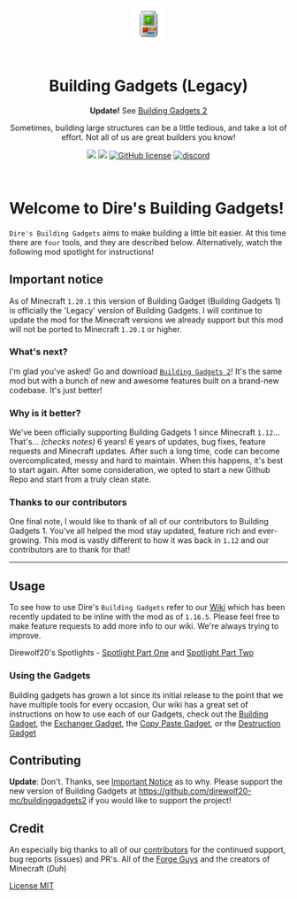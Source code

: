 <p align="center" style="padding: 3em;"><img width="60" src="https://github.com/Direwolf20-MC/BuildingGadgets/blob/master/src/main/resources/buildinggadgets_logo.png?raw=true" /></p>
<h1 align="center" style="margin-top: 20px; border-bottom: 0;">Building Gadgets (Legacy)</h1>
<p align="center">
<b>Update!</b> See <a href="https://github.com/direwolf20-mc/buildinggadgets2">Building Gadgets 2</a>
</p>
<p align="center">Sometimes, building large structures can be a little tedious, and take a lot of effort. Not all of us are great builders you know!
</p>
<p align="center">
    <a href="https://minecraft.curseforge.com/projects/building-gadgets"><img src="http://cf.way2muchnoise.eu/full_298187_downloads.svg" /></a>
    <a href="https://minecraft.curseforge.com/projects/building-gadgets"><img src="http://cf.way2muchnoise.eu/versions/298187.svg" /></a>
    <a href="https://github.com/Direwolf20-MC/BuildingGadgets/blob/master/LICENSE.md"><img alt="GitHub license" src="https://img.shields.io/github/license/direwolf20-MC/buildinggadgets"></a>
    <a href="https://discord.gg/qqUUtu3"><img alt="discord" src="https://img.shields.io/discord/541740767761399808" ></a>
</p>

<p data-comment="this fakes a line break">&zwnj;</p>

# Welcome to Dire's Building Gadgets!

`Dire's Building Gadgets` aims to make building a little bit easier. At this time there are `four` tools, and they are described below. Alternatively, watch the following mod spotlight for instructions!

## Important notice

As of Minecraft `1.20.1` this version of Building Gadget (Building Gadgets 1) is officially the 'Legacy' version of Building Gadgets. I will continue to update the mod for the Minecraft versions we already support but this mod will not be ported to Minecraft `1.20.1` or higher.

### What's next?

I'm glad you've asked! Go and download [`Building Gadgets 2`](https://github.com/direwolf20-mc/buildinggadgets2)! It's the same mod but with a bunch of new and awesome features built on a brand-new codebase. It's just better! 

### Why is it better?

We've been officially supporting Building Gadgets 1 since Minecraft `1.12`... That's... *(checks notes)* 6 years! 6 years of updates, bug fixes, feature requests and Minecraft updates. After such a long time, code can become overcomplicated, messy and hard to maintain. When this happens, it's best to start again. After some consideration, we opted to start a new Github Repo and start from a truly clean state.

### Thanks to our contributors

One final note, I would like to thank of all of our contributors to Building Gadgets 1. You've all helped the mod stay updated, feature rich and ever-growing. This mod is vastly different to how it was back in `1.12` and our contributors are to thank for that!

---

## Usage

To see how to use Dire's `Building Gadgets` refer to our [Wiki](https://github.com/Direwolf20-MC/BuildingGadgets/wiki) which has been recently updated to be inline with the mod as of `1.16.5`. Please feel free to make feature requests to add more info to our wiki. We're always trying to improve.

Direwolf20's Spotlights - [Spotlight Part One](https://youtu.be/D4Ib4h7aTSk) and [Spotlight Part Two](https://youtu.be/JS1Xx_kwQQ0)

### Using the Gadgets

Building gadgets has grown a lot since its initial release to the point that we have multiple tools for every occasion, Our wiki has a great set of instructions on how to use each of our Gadgets, check out the [Building Gadget](https://github.com/Direwolf20-MC/BuildingGadgets/wiki/Building-Gadget), the [Exchanger Gadget](https://github.com/Direwolf20-MC/BuildingGadgets/wiki/Exchanger-Gadget), the [Copy Paste Gadget](https://github.com/Direwolf20-MC/BuildingGadgets/wiki/Copy-Paste-Gadget), or the [Destruction Gadget](https://github.com/Direwolf20-MC/BuildingGadgets/wiki/Destruction-Gadget)

## Contributing

**Update**: Don't. Thanks, see [Important Notice](#important-notice) as to why. Please support the new version of Building Gadgets at https://github.com/direwolf20-mc/buildinggadgets2 if you would like to support the project!

## Credit

An especially big thanks to all of our [contributors](https://github.com/Direwolf20-MC/BuildingGadgets/graphs/contributors) for the continued support, bug reports (issues) and PR's. All of the [Forge Guys](https://github.com/orgs/MinecraftForge/people) and the creators of Minecraft (*Duh*)

[License MIT](License.md)
